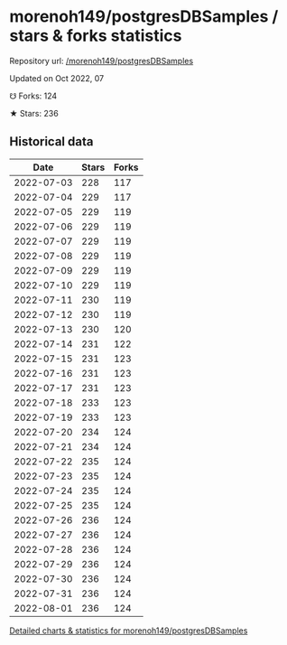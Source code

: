 # morenoh149/postgresDBSamples / stars & forks statistics

Repository url: [/morenoh149/postgresDBSamples](https://github.com/morenoh149/postgresDBSamples)

Updated on Oct 2022, 07

☋ Forks: 124

★ Stars: 236

## Historical data
| Date | Stars | Forks |
|------|-------|-------|
| 2022-07-03 | 228 | 117 | 
| 2022-07-04 | 229 | 117 | 
| 2022-07-05 | 229 | 119 | 
| 2022-07-06 | 229 | 119 | 
| 2022-07-07 | 229 | 119 | 
| 2022-07-08 | 229 | 119 | 
| 2022-07-09 | 229 | 119 | 
| 2022-07-10 | 229 | 119 | 
| 2022-07-11 | 230 | 119 | 
| 2022-07-12 | 230 | 119 | 
| 2022-07-13 | 230 | 120 | 
| 2022-07-14 | 231 | 122 | 
| 2022-07-15 | 231 | 123 | 
| 2022-07-16 | 231 | 123 | 
| 2022-07-17 | 231 | 123 | 
| 2022-07-18 | 233 | 123 | 
| 2022-07-19 | 233 | 123 | 
| 2022-07-20 | 234 | 124 | 
| 2022-07-21 | 234 | 124 | 
| 2022-07-22 | 235 | 124 | 
| 2022-07-23 | 235 | 124 | 
| 2022-07-24 | 235 | 124 | 
| 2022-07-25 | 235 | 124 | 
| 2022-07-26 | 236 | 124 | 
| 2022-07-27 | 236 | 124 | 
| 2022-07-28 | 236 | 124 | 
| 2022-07-29 | 236 | 124 | 
| 2022-07-30 | 236 | 124 | 
| 2022-07-31 | 236 | 124 | 
| 2022-08-01 | 236 | 124 | 


[Detailed charts & statistics for morenoh149/postgresDBSamples](https://reviewgithub.com/rep/morenoh149/postgresDBSamples)
